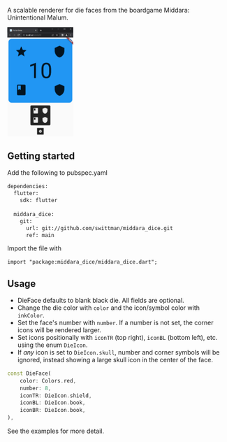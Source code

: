 A scalable renderer for die faces from the boardgame Middara: Unintentional Malum.

<img src="https://github.com/swittman/middara_dice/blob/main/docs/example.png" width="30%" height="30%"/>

## Getting started

Add the following to pubspec.yaml
```
dependencies:
  flutter:
    sdk: flutter

  middara_dice:
    git:
      url: git://github.com/swittman/middara_dice.git
      ref: main
```

Import the file with 
```
import "package:middara_dice/middara_dice.dart";
```

## Usage

* DieFace defaults to blank black die. All fields are optional.
* Change the die color with `color` and the icon/symbol color with `inkColor`. 
* Set the face's number with `number`. If a number is not set, the corner icons will be rendered larger.
* Set icons positionally with `iconTR` (top right), `iconBL` (bottom left), etc. using the enum `DieIcon`. 
* If *any* icon is set to `DieIcon.skull`, number and corner symbols will be ignored, instead showing a large skull icon in the center of the face.

```dart
const DieFace(
    color: Colors.red,
    number: 8,
    iconTR: DieIcon.shield,
    iconBL: DieIcon.book,
    iconBR: DieIcon.book,
),
```
See the examples for more detail.
